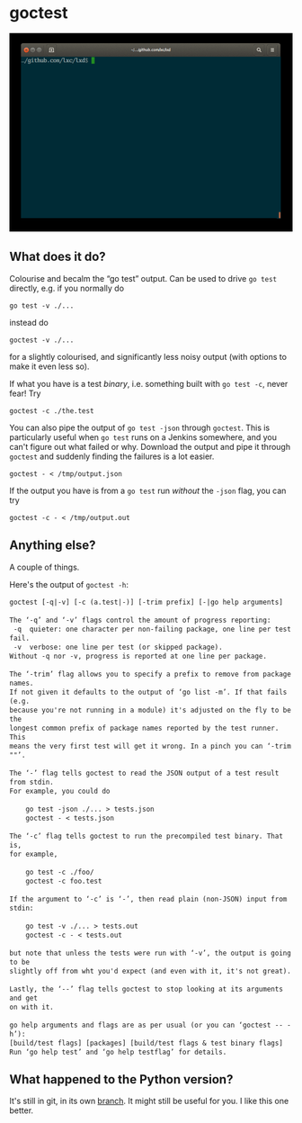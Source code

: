 # goctest

![a screencast of goctest running lxd's test suite, in quiet mode](quiet.gif)

## What does it do?

Colourise and becalm the “go test” output. Can be used to drive `go test`
directly, e.g.  if you normally do

    go test -v ./...

instead do

    goctest -v ./...

for a slightly colourised, and significantly less noisy output (with options
to make it even less so).

If what you have is a test *binary*, i.e. something built with `go test -c`,
never fear! Try

    goctest -c ./the.test

You can also pipe the output of `go test -json` through `goctest`. This is
particularly useful when `go test` runs on a Jenkins somewhere, and you can't
figure out what failed or why. Download the output and pipe it through
`goctest` and suddenly finding the failures is a lot easier.

    goctest - < /tmp/output.json

If the output you have is from a `go test` run *without* the `-json` flag, you
can try

    goctest -c - < /tmp/output.out

## Anything else?

A couple of things.

Here's the output of `goctest -h`:

    goctest [-q|-v] [-c (a.test|-)] [-trim prefix] [-|go help arguments]

    The ‘-q’ and ‘-v’ flags control the amount of progress reporting:
     -q  quieter: one character per non-failing package, one line per test fail.
     -v  verbose: one line per test (or skipped package).
    Without -q nor -v, progress is reported at one line per package.

    The ‘-trim’ flag allows you to specify a prefix to remove from package names.
    If not given it defaults to the output of ‘go list -m’. If that fails (e.g.
    because you're not running in a module) it's adjusted on the fly to be the
    longest common prefix of package names reported by the test runner. This
    means the very first test will get it wrong. In a pinch you can ‘-trim ""’.

    The ‘-’ flag tells goctest to read the JSON output of a test result from stdin.
    For example, you could do

        go test -json ./... > tests.json
        goctest - < tests.json

    The ‘-c’ flag tells goctest to run the precompiled test binary. That is,
    for example,

        go test -c ./foo/
        goctest -c foo.test

    If the argument to ‘-c’ is ‘-’, then read plain (non-JSON) input from stdin:

        go test -v ./... > tests.out
        goctest -c - < tests.out

    but note that unless the tests were run with ‘-v’, the output is going to be
    slightly off from wht you'd expect (and even with it, it's not great).

    Lastly, the ‘--’ flag tells goctest to stop looking at its arguments and get
    on with it.

    go help arguments and flags are as per usual (or you can ‘goctest -- -h’):
    [build/test flags] [packages] [build/test flags & test binary flags]
    Run ‘go help test’ and ‘go help testflag’ for details.


## What happened to the Python version?

It's still in git, in its own [branch]. It might still be useful for you.
I like this one better.

[branch]: https://github.com/chipaca/goctest/tree/python
